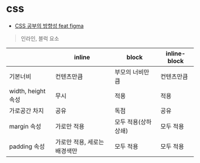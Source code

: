 # css

* [CSS 공부의 방향성 feat figma](https://velog.io/@teo/CSS-%EA%B3%B5%EB%B6%80-%EC%96%B4%EB%96%BB%EA%B2%8C-%ED%95%B4%EC%95%BC-%ED%95%98%EB%82%98%EC%9A%94-%EC%9D%B4%EB%A1%A0%ED%8E%B8-feat.-figma)

> 인라인, 블럭 요소

||inline|block|inline-block|
|---|---|---|---|
|기본너비|컨텐츠만큼|부모의 너비만큼|컨텐츠만큼|
|width, height 속성|무시|적용|적용|
|가로공간 차지|공유|독점|공유|
|margin 속성|가로만 적용|모두 적용(상하 상쇄)|모두 적용|
|padding 속성|가로만 적용, 세로는 배경색만|모두 적용|모두 적용|

